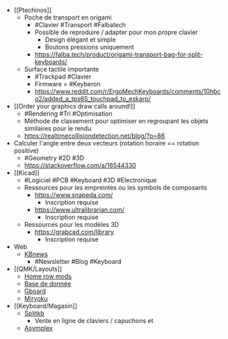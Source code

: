 - [[Ptechinos]]
	- Poche de transport en origami
		- #Clavier #Transport #Falbatech
		- Possible de reproduire / adapter pour mon propre clavier
			- Design élégant et simple
			- Boutons pressions uniquement
		- https://falba.tech/product/origami-transport-bag-for-split-keyboards/
	- Surface tactile importante
		- #Trackpad #Clavier
		- Firmware = #Keyberon
		- https://www.reddit.com/r/ErgoMechKeyboards/comments/10hbco2/added_a_tps65_touchpad_to_eskarp/
- [[Order your graphics draw calls around!]]
	- #Rendering #Tri #Optimisation
	- Méthode de classement pour optimiser en regroupant les objets similaires pour le rendu
	- https://realtimecollisiondetection.net/blog/?p=86
- Calculer l'angle entre deux vecteurs (rotation horaire == rotation positive)
	- #Geometry #2D #3D
	- https://stackoverflow.com/a/16544330
- [[Kicad]]
	- #Logiciel #PCB #Keyboard #3D #Electronique
	- Ressources pour les empreintes ou les symbols de composants
		- https://www.snapeda.com/
			- Inscription requise
		- https://www.ultralibrarian.com/
			- Inscription requise
	- Ressources pour les modèles 3D
		- https://grabcad.com/library
			- Inscription requise
- Web
	- [KBnews](https://kbd.news/)
		- #Newsletter #Blog #Keyboard
- [[QMK/Layouts]]
	- [Home row mods](https://precondition.github.io/home-row-mods)
	- [Base de donnée](https://keymapdb.com/)
	- [Gboard](https://blog.gboards.ca/2020/01/weird-keyboards-programmable-keyboards.html?m=1)
	- [Miryoku](https://github.com/manna-harbour/miryoku)
- [[Keyboard/Magasin]]
	- [Splitkb](https://splitkb.com/)
		- Vente en ligne de claviers / capuchons et
	- [Asymplex](https://www.asymplex.xyz/)